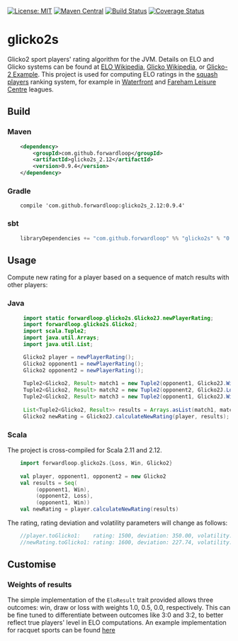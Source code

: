 [![License: MIT](https://img.shields.io/badge/license-MIT-blue.svg)](https://opensource.org/licenses/MIT)
[![Maven Central](https://maven-badges.herokuapp.com/maven-central/com.github.forwardloop/glicko2s_2.11/badge.svg)](https://maven-badges.herokuapp.com/maven-central/com.github.forwardloop/glicko2s_2.11)
[![Build Status](https://travis-ci.org/forwardloop/glicko2s.svg)](https://travis-ci.org/forwardloop/glicko2s)
[![Coverage Status](https://coveralls.io/repos/github/forwardloop/glicko2s/badge.svg?branch=master)](https://coveralls.io/github/forwardloop/glicko2s?branch=master)

# glicko2s

Glicko2 sport players' rating algorithm for the JVM. Details on ELO and Glicko systems can be found at [ELO Wikipedia](https://en.wikipedia.org/wiki/Elo_rating_system), [Glicko Wikipedia](https://en.wikipedia.org/wiki/Glicko_rating_system),
or [Glicko-2 Example](http://www.glicko.net/glicko/glicko2.pdf). This project is used for computing ELO ratings in the [squash players](http://www.squashpoints.com) ranking system, for example in
[Waterfront](http://www.squashpoints.com/leagues/7232/public/latest) and [Fareham Leisure Centre](http://www.squashpoints.com/leagues/7182/public/latest) leagues. 

## Build

### Maven 

```xml
    <dependency>
        <groupId>com.github.forwardloop</groupId>
        <artifactId>glicko2s_2.12</artifactId>
        <version>0.9.4</version>
    </dependency>
```

### Gradle

```
    compile 'com.github.forwardloop:glicko2s_2.12:0.9.4'
```

### sbt

```scala
    libraryDependencies += "com.github.forwardloop" %% "glicko2s" % "0.9.4"
```


## Usage

Compute new rating for a player based on a sequence of match results with other players:

### Java
 
```java
     import static forwardloop.glicko2s.Glicko2J.newPlayerRating;
     import forwardloop.glicko2s.Glicko2;
     import scala.Tuple2;
     import java.util.Arrays;
     import java.util.List;
```

```java
     Glicko2 player = newPlayerRating();
     Glicko2 opponent1 = newPlayerRating();
     Glicko2 opponent2 = newPlayerRating();
    
     Tuple2<Glicko2, Result> match1 = new Tuple2(opponent1, Glicko2J.Win);
     Tuple2<Glicko2, Result> match2 = new Tuple2(opponent2, Glicko2J.Loss);
     Tuple2<Glicko2, Result> match3 = new Tuple2(opponent1, Glicko2J.Win);
    
     List<Tuple2<Glicko2, Result>> results = Arrays.asList(match1, match2, match3);
     Glicko2 newRating = Glicko2J.calculateNewRating(player, results);
``` 

### Scala

The project is cross-compiled for Scala 2.11 and 2.12.

```scala
    import forwardloop.glicko2s.{Loss, Win, Glicko2}
    
    val player, opponent1, opponent2 = new Glicko2
    val results = Seq(
         (opponent1, Win), 
         (opponent2, Loss), 
         (opponent1, Win))
    val newRating = player.calculateNewRating(results)
```

The rating, rating deviation and volatility parameters will change as follows:

```scala
    //player.toGlicko1:    rating: 1500, deviation: 350.00, volatility: 0.060000
    //newRating.toGlicko1: rating: 1600, deviation: 227.74, volatility: 0.059998
```    

## Customise 

### Weights of results 

The simple implementation of the `EloResult` trait provided allows three outcomes: win, draw or loss with 
weights 1.0, 0.5, 0.0, respectively. This can be fine tuned to differentiate between outcomes like 3:0 and 3:2,
to better reflect true players' level in ELO computations. An example implementation for racquet sports can be found
[here](https://github.com/forwardloop/highrung-model/blob/master/src/main/scala/highrung/model/RacquetEloResult.scala)

